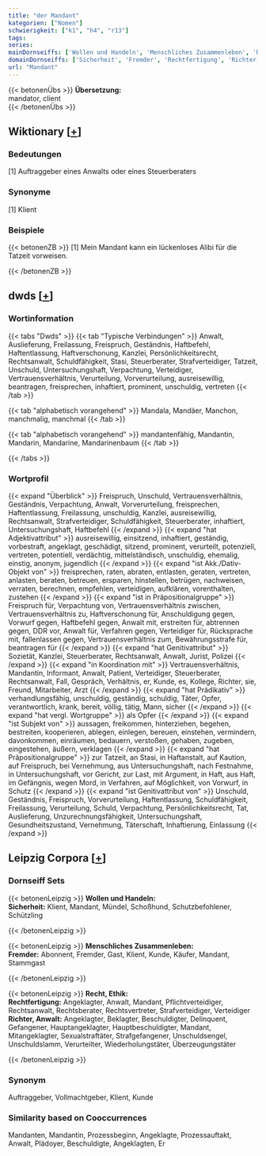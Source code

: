 ```yaml
---
title: "der Mandant"
kategorien: ["Nomen"]
schwierigkeit: ["k1", "h4", "r13"]
tags:
series:
mainDornseiffs: ['Wollen und Handeln', 'Menschliches Zusammenleben', 'Recht, Ethik']
domainDornseiffs: ['Sicherheit', 'Fremder', 'Rechtfertigung', 'Richter, Anwalt']
url: "Mandant"
---
```


{{< betonenÜbs >}}
**Übersetzung:**  
mandator, client  
{{< /betonenÜbs >}}

## Wiktionary [[+](https://de.wiktionary.org/wiki/Mandant)]

### Bedeutungen
[1] Auftraggeber eines Anwalts oder eines Steuerberaters  

### Synonyme
[1] Klient  

### Beispiele
{{< betonenZB >}}
[1] Mein Mandant kann ein lückenloses Alibi für die Tatzeit vorweisen.  

{{< /betonenZB >}}


## dwds [[+](https://www.dwds.de/wb/Mandant)]

### Wortinformation
{{< tabs "Dwds" >}}
{{< tab "Typische Verbindungen" >}}
Anwalt, Auslieferung, Freilassung, Freispruch, Geständnis, Haftbefehl, Haftentlassung, Haftverschonung, Kanzlei, Persönlichkeitsrecht, Rechtsanwalt, Schuldfähigkeit, Stasi, Steuerberater, Strafverteidiger, Tatzeit, Unschuld, Untersuchungshaft, Verpachtung, Verteidiger, Vertrauensverhältnis, Verurteilung, Vorverurteilung, ausreisewillig, beantragen, freisprechen, inhaftiert, prominent, unschuldig, vertreten
{{< /tab >}}

{{< tab "alphabetisch vorangehend" >}}
Mandala, Mandäer, Manchon, manchmalig, manchmal
{{< /tab >}}

{{< tab "alphabetisch vorangehend" >}}
mandantenfähig, Mandantin, Mandarin, Mandarine, Mandarinenbaum
{{< /tab >}}

{{< /tabs >}}

### Wortprofil
{{< expand "Überblick" >}} Freispruch, Unschuld, Vertrauensverhältnis, Geständnis, Verpachtung, Anwalt, Vorverurteilung, freisprechen, Haftentlassung, Freilassung, unschuldig, Kanzlei, ausreisewillig, Rechtsanwalt, Strafverteidiger, Schuldfähigkeit, Steuerberater, inhaftiert, Untersuchungshaft, Haftbefehl {{< /expand >}}
{{< expand "hat Adjektivattribut" >}} ausreisewillig, einsitzend, inhaftiert, geständig, vorbestraft, angeklagt, geschädigt, sitzend, prominent, verurteilt, potenziell, vertreten, potentiell, verdächtig, mittelständisch, unschuldig, ehemalig, einstig, anonym, jugendlich {{< /expand >}}
{{< expand "ist Akk./Dativ-Objekt von" >}} freisprechen, raten, abraten, entlasten, geraten, vertreten, anlasten, beraten, betreuen, ersparen, hinstellen, betrügen, nachweisen, verraten, berechnen, empfehlen, verteidigen, aufklären, vorenthalten, zustehen {{< /expand >}}
{{< expand "ist in Präpositionalgruppe" >}} Freispruch für, Verpachtung von, Vertrauensverhältnis zwischen, Vertrauensverhältnis zu, Haftverschonung für, Anschuldigung gegen, Vorwurf gegen, Haftbefehl gegen, Anwalt mit, erstreiten für, abtrennen gegen, DDR vor, Anwalt für, Verfahren gegen, Verteidiger für, Rücksprache mit, fallenlassen gegen, Vertrauensverhältnis zum, Bewährungsstrafe für, beantragen für {{< /expand >}}
{{< expand "hat Genitivattribut" >}} Sozietät, Kanzlei, Steuerberater, Rechtsanwalt, Anwalt, Jurist, Polizei {{< /expand >}}
{{< expand "in Koordination mit" >}} Vertrauensverhältnis, Mandantin, Informant, Anwalt, Patient, Verteidiger, Steuerberater, Rechtsanwalt, Fall, Gespräch, Verhältnis, er, Kunde, es, Kollege, Richter, sie, Freund, Mitarbeiter, Arzt {{< /expand >}}
{{< expand "hat Prädikativ" >}} verhandlungsfähig, unschuldig, geständig, schuldig, Täter, Opfer, verantwortlich, krank, bereit, völlig, tätig, Mann, sicher {{< /expand >}}
{{< expand "hat vergl. Wortgruppe" >}} als Opfer {{< /expand >}}
{{< expand "ist Subjekt von" >}} aussagen, freikommen, hinterziehen, begehen, bestreiten, kooperieren, ablegen, einlegen, bereuen, einstehen, vermindern, davonkommen, einräumen, bedauern, verstoßen, gehaben, zugeben, eingestehen, äußern, verklagen {{< /expand >}}
{{< expand "hat Präpositionalgruppe" >}} zur Tatzeit, an Stasi, in Haftanstalt, auf Kaution, auf Freispruch, bei Vernehmung, aus Untersuchungshaft, nach Festnahme, in Untersuchungshaft, vor Gericht, zur Last, mit Argument, in Haft, aus Haft, im Gefängnis, wegen Mord, in Verfahren, auf Möglichkeit, von Vorwurf, in Schutz {{< /expand >}}
{{< expand "ist Genitivattribut von" >}} Unschuld, Geständnis, Freispruch, Vorverurteilung, Haftentlassung, Schuldfähigkeit, Freilassung, Verurteilung, Schuld, Verpachtung, Persönlichkeitsrecht, Tat, Auslieferung, Unzurechnungsfähigkeit, Untersuchungshaft, Gesundheitszustand, Vernehmung, Täterschaft, Inhaftierung, Einlassung {{< /expand >}}

## Leipzig Corpora [[+](https://corpora.uni-leipzig.de/en/res?word=Mandant&corpusId=deu_newscrawl-public_2018)]

### Dornseiff Sets
{{< betonenLeipzig >}}
**Wollen und Handeln:**  
**Sicherheit:** Klient, Mandant, Mündel, Schoßhund, Schutzbefohlener, Schützling  

{{< /betonenLeipzig >}}


{{< betonenLeipzig >}}
**Menschliches Zusammenleben:**  
**Fremder:** Abonnent, Fremder, Gast, Klient, Kunde, Käufer, Mandant, Stammgast  

{{< /betonenLeipzig >}}


{{< betonenLeipzig >}}
**Recht, Ethik:**  
**Rechtfertigung:** Angeklagter, Anwalt, Mandant, Pflichtverteidiger, Rechtsanwalt, Rechtsberater, Rechtsvertreter, Strafverteidiger, Verteidiger  
**Richter, Anwalt:** Angeklagter, Beklagter, Beschuldigter, Delinquent, Gefangener, Hauptangeklagter, Hauptbeschuldigter, Mandant, Mitangeklagter, Sexualstraftäter, Strafgefangener, Unschuldsengel, Unschuldslamm, Verurteilter, Wiederholungstäter, Überzeugungstäter  

{{< /betonenLeipzig >}}

### Synonym
Auftraggeber, Vollmachtgeber, Klient, Kunde


### Similarity based on Cooccurrences
Mandanten, Mandantin, Prozessbeginn, Angeklagte, Prozessauftakt, Anwalt, Plädoyer, Beschuldigte, Angeklagten, Er

